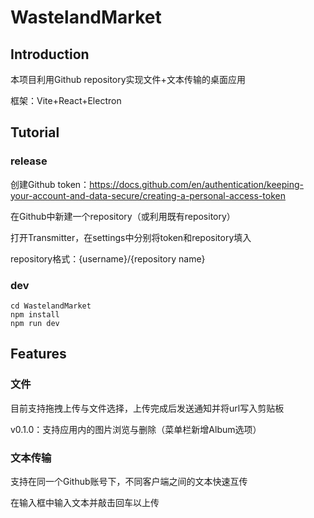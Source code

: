 # WastelandMarket

## Introduction

本项目利用Github repository实现文件+文本传输的桌面应用

框架：Vite+React+Electron

## Tutorial

### release

创建Github token：https://docs.github.com/en/authentication/keeping-your-account-and-data-secure/creating-a-personal-access-token

在Github中新建一个repository（或利用既有repository）

打开Transmitter，在settings中分别将token和repository填入

repository格式：{username}/{repository name}

### dev

```shell
cd WastelandMarket
npm install
npm run dev
```



## Features

### 文件

目前支持拖拽上传与文件选择，上传完成后发送通知并将url写入剪贴板

v0.1.0：支持应用内的图片浏览与删除（菜单栏新增Album选项）



### 文本传输

支持在同一个Github账号下，不同客户端之间的文本快速互传


在输入框中输入文本并敲击回车以上传
